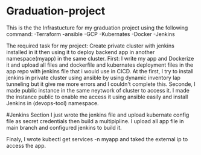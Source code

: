 # Graduation-project
This is the the Infrastucture for my graduation project using the following command:
-Terraform
-ansible
-GCP
-Kubernates
-Docker
-Jenkins

The required task for my project:
Create private cluster with jenkins installed in it then using it to deploy backend app in another namespace(myapp) in the same cluster.
First:
I write my app and Dockerize it and upload all files and dockerfile and kubernates deployment files in the app repo with jenkins file that i would use in CICD.
At the first, I try to install jenkins in private cluster using ansible  by using dynamic inventory Iap tunneling but it give me more errors and I couldn't
complete this.
Seconde, I made public instance in the same neytwork of cluster to access it.
I made the instance public to enable me access it using ansible easily and install Jenkins in (devops-tool) namespace.

#Jenkins Section
I just wrote the jenkins file and upload kubernate config file as secret credentials then build a multipipline.
I upload all app file in main branch and configured jenkins to build it.

Finaly, I wrote kubectl get services -n myapp
and taked the external ip to access the app.
